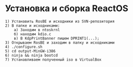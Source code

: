 # Установка и сборка ReactOS
	1) Устанавить RosBE и исходники из SVN-репозитория
	2) В папке и исходниками:
		а) Заходим в ntoskrnl
		б) находим kdio.c
		в) В KdpPrintBanner пишем DPRINT1(...);
	3) Открываем RosBE и заходим в папку и исходниками
	4) ./configure.sh
	5) cd output-MinGW-i386
	6) ninja && ninja bootcd
	7) Устанавливаем полученный iso в VirtualBox	
